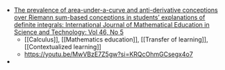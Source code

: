- [The prevalence of area-under-a-curve and anti-derivative conceptions over Riemann sum-based conceptions in students’ explanations of definite integrals: International Journal of Mathematical Education in Science and Technology: Vol 46, No 5](https://www.tandfonline.com/doi/abs/10.1080/0020739X.2014.1001454?casa_token=yytPz2c__DcAAAAA%3AholhIkrY417k1NpIas_XvaHG7EKcqRPPygW9P_oLZOxhd5wR_dg-H1htUIz93t5w22f0VKpUBiinlg)
	- [[Calculus]], [[Mathematics education]], [[Transfer of learning]], [[Contextualized learning]]
	- https://youtu.be/MwVBzE7Z5gw?si=KRQcOhmGCsegx4o7
-
